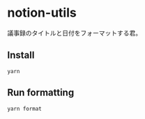 # notion-utils

議事録のタイトルと日付をフォーマットする君。

## Install

```
yarn
```

## Run formatting

```
yarn format
```
